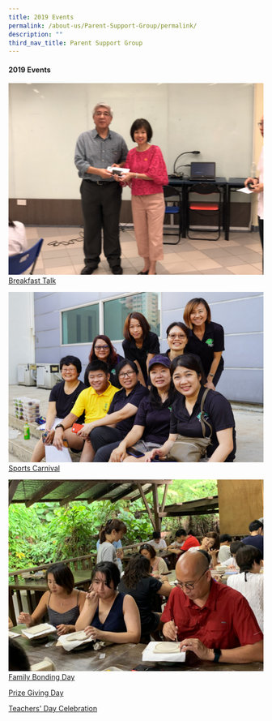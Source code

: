 ```yaml
---
title: 2019 Events
permalink: /about-us/Parent-Support-Group/permalink/
description: ""
third_nav_title: Parent Support Group
---
```

#### **2019 Events**

![](/images/IMG_8627.jpg)[Breakfast Talk](/about-us/psg/event-photos/2019/breakfast-talk/)

![](/images/Sports%20Carnival.jpeg)[Sports Carnival](/about-us/psg/event-photos/2019/sports-carnival/)

![](/images/Family%20Bonding.jpeg)[Family Bonding Day](/about-us/psg/event-photos/2019/family-bonding-day/)

![]()[Prize Giving Day](/about-us/psg/event-photos/2019/prize-giving-day/)


![]()[Teachers' Day Celebration](/about-us/psg/event-photos/2019/teachers-day-celebration/)